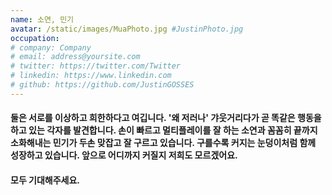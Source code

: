 ```yaml
---
name: 소연, 민기
avatar: /static/images/MuaPhoto.jpg #JustinPhoto.jpg
occupation:
# company: Company
# email: address@yoursite.com
# twitter: https://twitter.com/Twitter
# linkedin: https://www.linkedin.com
# github: https://github.com/JustinGOSSES
---
```


#### 둘은 서로를 이상하고 희한하다고 여깁니다. '왜 저러나' 갸웃거리다가 곧 똑같은 행동을 하고 있는 각자를 발견합니다. 손이 빠르고 멀티플레이를 잘 하는 소연과 꼼꼼히 끝까지 소화해내는 민기가 두손 맞잡고 잘 구르고 있습니다. 구를수록 커지는 눈덩이처럼 함께 성장하고 있습니다. 앞으로 어디까지 커질지 저희도 모르겠어요.

#### 모두 기대해주세요.
